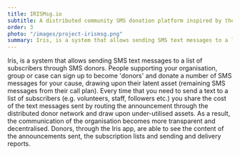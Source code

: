 ```yaml
---
title: IRISMsg.io
subtitle: A distributed community SMS donation platform inspired by the Solidarity Economy
order: 3
photo: "/images/project-irismsg.png"
summary: Iris, is a system that allows sending SMS text messages to a list of subscribers through SMS donors. People supporting your organisation, group or case can sign up to become 'donors' and donate a number of their SMS messages for your cause. Every time that you need to send a text to a list of subscribers (e.g. volunteers, staff, followers etc.) you share the cost of the text messages sent.
---
```

Iris, is a system that allows sending SMS text messages to a list of subscribers through SMS donors. People supporting your organisation, group or case can sign up to become 'donors' and donate a number of SMS messages for your cause, drawing upon their latent asset (remaining SMS messages from their call plan). Every time that you need to send a text to a list of subscribers (e.g. volunteers, staff, followers etc.) you share the cost of the text messages sent by routing the announcement through the distributed donor network and draw upon under-utilised assets. As a result, the communication of the organisation becomes more transparent and decentralised. Donors, through the Iris app, are able to see the content of the announcements sent, the subscription lists and sending and delivery reports.